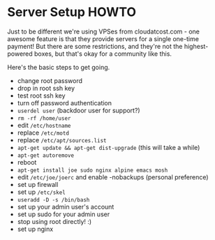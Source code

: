 Server Setup HOWTO
==================
Just to be different we're using VPSes from cloudatcost.com - one awesome
feature is that they provide servers for a single one-time payment!  But
there are some restrictions, and they're not the highest-powered boxes, but
that's okay for a community like this.

Here's the basic steps to get going.

* change root password
* drop in root ssh key
* test root ssh key
* turn off password authentication
* `userdel user` (backdoor user for support?)
 * `rm -rf /home/user`
* edit `/etc/hostname`
* replace `/etc/motd`
* replace `/etc/apt/sources.list`
* `apt-get update && apt-get dist-upgrade` (this will take a while)
* `apt-get autoremove`
* reboot
* `apt-get install joe sudo nginx alpine emacs mosh`
* edit `/etc/joe/joerc` and enable -nobackups (personal preference)
* set up firewall
* set up `/etc/skel`
* `useradd -D -s /bin/bash`
* set up your admin user's account
* set up sudo for your admin user
* stop using root directly! :)
* set up nginx

